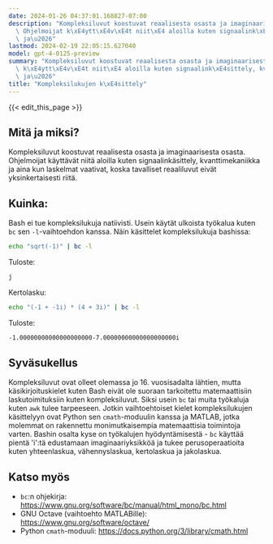 ```yaml
---
date: 2024-01-26 04:37:01.168827-07:00
description: "Kompleksiluvut koostuvat reaalisesta osasta ja imaginaarisesta osasta.\
  \ Ohjelmoijat k\xE4ytt\xE4v\xE4t niit\xE4 aloilla kuten signaalink\xE4sittely, kvanttimekaniikka\
  \ ja\u2026"
lastmod: 2024-02-19 22:05:15.627040
model: gpt-4-0125-preview
summary: "Kompleksiluvut koostuvat reaalisesta osasta ja imaginaarisesta osasta. Ohjelmoijat\
  \ k\xE4ytt\xE4v\xE4t niit\xE4 aloilla kuten signaalink\xE4sittely, kvanttimekaniikka\
  \ ja\u2026"
title: "Kompleksilukujen k\xE4sittely"
---
```


{{< edit_this_page >}}

## Mitä ja miksi?
Kompleksiluvut koostuvat reaalisesta osasta ja imaginaarisesta osasta. Ohjelmoijat käyttävät niitä aloilla kuten signaalinkäsittely, kvanttimekaniikka ja aina kun laskelmat vaativat, koska tavalliset reaaliluvut eivät yksinkertaisesti riitä.

## Kuinka:
Bash ei tue kompleksilukuja natiivisti. Usein käytät ulkoista työkalua kuten `bc` sen `-l`-vaihtoehdon kanssa. Näin käsittelet kompleksilukuja bashissa:

```bash
echo "sqrt(-1)" | bc -l
```

Tuloste:
```bash
j
```

Kertolasku:

```bash
echo "(-1 + -1i) * (4 + 3i)" | bc -l
```

Tuloste:
```bash
-1.00000000000000000000-7.00000000000000000000i
```

## Syväsukellus
Kompleksiluvut ovat olleet olemassa jo 16. vuosisadalta lähtien, mutta käsikirjoituskielet kuten Bash eivät ole suoraan tarkoitettu matemaattisiin laskutoimituksiin kuten kompleksiluvut. Siksi usein `bc` tai muita työkaluja kuten `awk` tulee tarpeeseen. Jotkin vaihtoehtoiset kielet kompleksilukujen käsittelyyn ovat Python sen `cmath`-moduulin kanssa ja MATLAB, jotka molemmat on rakennettu monimutkaisempia matemaattisia toimintoja varten. Bashin osalta kyse on työkalujen hyödyntämisestä - `bc` käyttää pientä 'i':tä edustamaan imaginaariyksikköä ja tukee perusoperaatioita kuten yhteenlaskua, vähennyslaskua, kertolaskua ja jakolaskua.

## Katso myös
- `bc`:n ohjekirja: https://www.gnu.org/software/bc/manual/html_mono/bc.html
- GNU Octave (vaihtoehto MATLABille): https://www.gnu.org/software/octave/
- Python `cmath`-moduuli: https://docs.python.org/3/library/cmath.html
